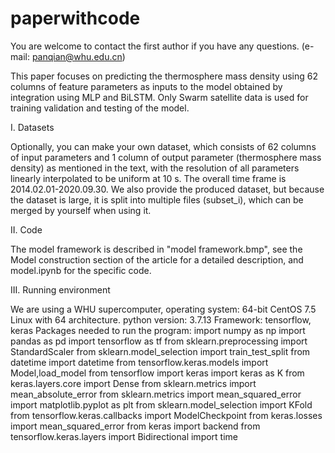# paperwithcode
You are welcome to contact the first author if you have any questions. (e-mail: panqian@whu.edu.cn)

This paper focuses on predicting the thermosphere mass density using 62 columns of feature parameters as inputs to the model obtained by integration using MLP and BiLSTM. Only Swarm satellite data is used for training validation and testing of the model.

I. Datasets

Optionally, you can make your own dataset, which consists of 62 columns of input parameters and 1 column of output parameter (thermosphere mass density) as mentioned in the text, with the resolution of all parameters linearly interpolated to be uniform at 10 s. The overall time frame is 2014.02.01-2020.09.30.
We also provide the produced dataset, but because the dataset is large, it is split into multiple files (subset_i), which can be merged by yourself when using it.

II. Code

The model framework is described in "model framework.bmp", see the Model construction section of the article for a detailed description, and model.ipynb for the specific code.

III. Running environment

We are using a WHU supercomputer, operating system: 64-bit CentOS 7.5 Linux with 64 architecture.
python version: 3.7.13
Framework: tensorflow, keras
Packages needed to run the program:
import numpy as np
import pandas as pd
import tensorflow as tf
from sklearn.preprocessing import StandardScaler
from sklearn.model_selection import train_test_split
from datetime import datetime
from tensorflow.keras.models import Model,load_model
from tensorflow import keras
import keras as K
from keras.layers.core import Dense
from sklearn.metrics import mean_absolute_error
from sklearn.metrics import mean_squared_error
import matplotlib.pyplot as plt
from sklearn.model_selection import KFold
from tensorflow.keras.callbacks import ModelCheckpoint
from keras.losses import mean_squared_error
from keras import backend
from tensorflow.keras.layers import Bidirectional
import time

